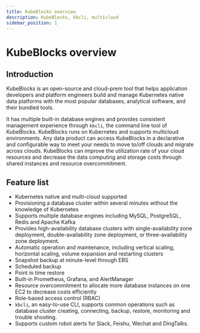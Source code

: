 ```yaml
---
title: KubeBlocks overview
description: KubeBlocks, kbcli, multicloud
sidebar_position: 1
---
```


# KubeBlocks overview

## Introduction

KubeBlocks is an open-source and cloud-prem tool that helps application developers and platform engineers build and manage Kubernetes native data platforms with the most popular databases, analytical software, and their bundled tools.

It has multiple built-in database engines and provides consistent management experience through `kbcli`, the command line tool of KubeBlocks. KubeBlocks runs on Kubernetes and supports multicloud environments. Any data product can access KubeBlocks in a declarative and configurable way to meet your needs to move to/off clouds and migrate across clouds. KubeBlocks can improve the utilization rate of your cloud resources and decrease the data computing and storage costs through shared instances and resource overcommitment.

## Feature list

* Kubernetes native and multi-cloud supported
* Provisioning a database cluster within several minutes without the knowledge of Kubernetes
* Supports multiple database engines including MySQL, PostgreSQL, Redis and Apache Kafka
* Provides high-availability database clusters with single-availability zone deployment, double-availability zone deployment, or three-availability zone deployment.
* Automatic operation and maintenance, including vertical scaling, horizontal scaling, volume expansion and restarting clusters
* Snapshot backup at minute-level through EBS
* Scheduled backup
* Point in time restore
* Built-in Prometheus, Grafana, and AlertManager
* Resource overcommitment to allocate more database instances on one EC2 to decrease costs efficiently
* Role-based access control (RBAC)
* `kbcli`, an easy-to-use CLI, supports common operations such as database cluster creating, connecting, backup, restore, monitoring and trouble shooting.
* Supports custom robot alerts for Slack, Feishu, Wechat and DingTalks.  
